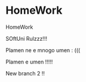 # HomeWork
HomeWork


SOftUni Rulzzz!!!




Plamen ne e mnogo umen : (((

Plamen e umen !!!!! 


New branch 2 !! 

